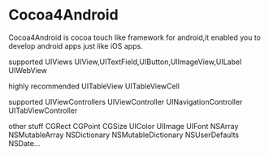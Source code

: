 Cocoa4Android
=============

Cocoa4Android is cocoa touch like framework for android,it enabled you to develop android apps just like iOS apps.


supported UIViews
UIView,UITextField,UIButton,UIImageView,UILabel UIWebView

highly recommended
UITableView UITableViewCell

supported UIViewControllers
UIViewController UINavigationController UITabViewController

other stuff
CGRect CGPoint CGSize
UIColor UIImage UIFont 
NSArray NSMutableArray NSDictionary NSMutableDictionary NSUserDefaults NSDate...